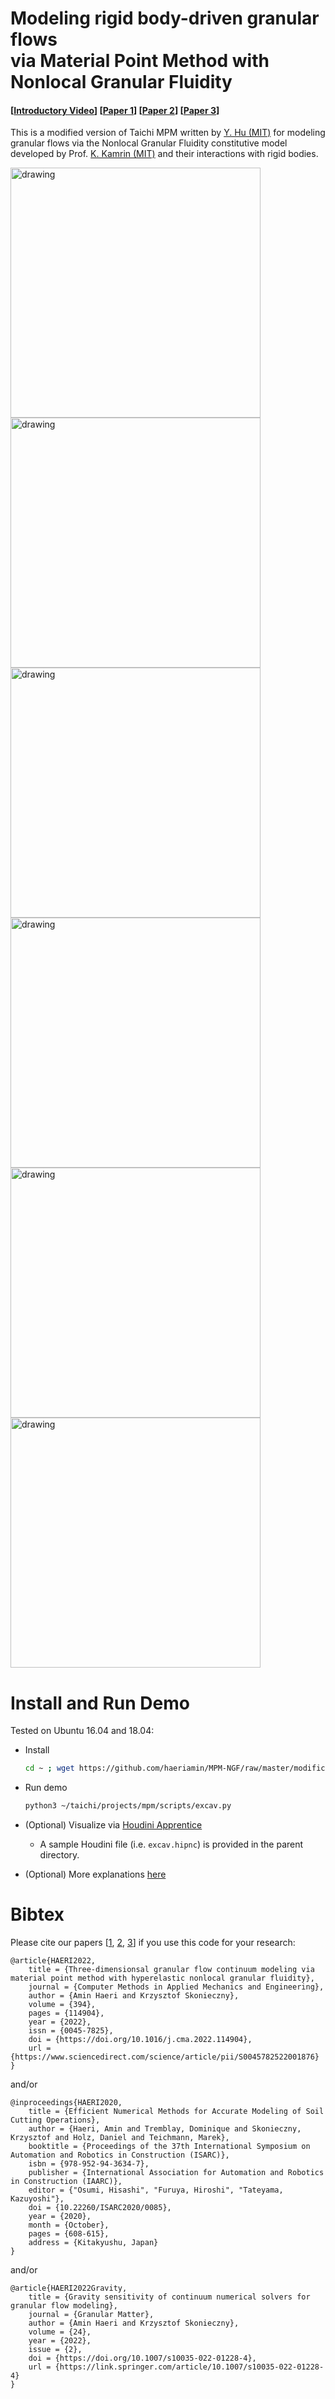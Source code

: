 # Modeling rigid body-driven granular flows <br /> via Material Point Method with Nonlocal Granular Fluidity
#### [[Introductory Video](https://youtu.be/_iNQWDR8nNA)] [[Paper 1](https://www.sciencedirect.com/science/article/pii/S0045782522001876)] [[Paper 2](https://www.iaarc.org/publications/2020_proceedings_of_the_37th_isarc/efficient_numerical_methods_for_accurate_modeling_of_soil_cutting_operations.html)] [[Paper 3](https://link.springer.com/article/10.1007/s10035-022-01228-4)]

This is a modified version of Taichi MPM written by [Y. Hu (MIT)](https://github.com/yuanming-hu/taichi_mpm) for modeling granular flows via the Nonlocal Granular Fluidity constitutive model developed by Prof. [K. Kamrin (MIT)](http://web.mit.edu/kkamrin/www/fluid_solid.html) and their interactions with rigid bodies.

<img src="https://github.com/haeriamin/files/blob/master/indExcav.gif" alt="drawing" width="400"> <img src="https://github.com/haeriamin/files/blob/master/wheelSoil.gif" alt="drawing" width="400"> <img src="https://github.com/haeriamin/files/blob/master/explate1.gif" alt="drawing" width="400"> <img src="https://github.com/haeriamin/files/blob/master/explate2exp.gif" alt="drawing" width="400"> <img src="https://github.com/haeriamin/files/blob/master/silo.gif" alt="drawing" width="400"> <img src="https://github.com/haeriamin/files/blob/master/tcFlow.gif" alt="drawing" width="400">


# Install and Run Demo
Tested on Ubuntu 16.04 and 18.04:

* Install

	```bash
	cd ~ ; wget https://github.com/haeriamin/MPM-NGF/raw/master/modifications/install.sh && chmod +x ./install.sh ; ./install.sh
	```

* Run demo
	
	```bash
	python3 ~/taichi/projects/mpm/scripts/excav.py
	```

* (Optional) Visualize via [Houdini Apprentice](https://www.sidefx.com/products/houdini-apprentice)

	* A sample Houdini file (i.e. `excav.hipnc`) is provided in the parent directory.

* (Optional) More explanations [here](https://github.com/yuanming-hu/taichi_mpm#particle-attributes)


# Bibtex
Please cite our papers [[1](https://www.sciencedirect.com/science/article/pii/S0045782522001876), [2](https://www.iaarc.org/publications/fulltext/ISARC_2020_Paper_60.pdf), [3](https://link.springer.com/article/10.1007/s10035-022-01228-4)] if you use this code for your research: 
```
@article{HAERI2022,
	title = {Three-dimensionsal granular flow continuum modeling via material point method with hyperelastic nonlocal granular fluidity},
	journal = {Computer Methods in Applied Mechanics and Engineering},
	author = {Amin Haeri and Krzysztof Skonieczny},
	volume = {394},
	pages = {114904},
	year = {2022},
	issn = {0045-7825},
	doi = {https://doi.org/10.1016/j.cma.2022.114904},
	url = {https://www.sciencedirect.com/science/article/pii/S0045782522001876}
}
```
and/or
```
@inproceedings{HAERI2020,
	title = {Efficient Numerical Methods for Accurate Modeling of Soil Cutting Operations},
	author = {Haeri, Amin and Tremblay, Dominique and Skonieczny, Krzysztof and Holz, Daniel and Teichmann, Marek},
	booktitle = {Proceedings of the 37th International Symposium on Automation and Robotics in Construction (ISARC)},
	isbn = {978-952-94-3634-7},
	publisher = {International Association for Automation and Robotics in Construction (IAARC)},
	editor = {"Osumi, Hisashi", "Furuya, Hiroshi", "Tateyama, Kazuyoshi"},
	doi = {10.22260/ISARC2020/0085},
	year = {2020},
	month = {October},
	pages = {608-615},
	address = {Kitakyushu, Japan}
}
```
and/or
```
@article{HAERI2022Gravity,
	title = {Gravity sensitivity of continuum numerical solvers for granular flow modeling},
	journal = {Granular Matter},
	author = {Amin Haeri and Krzysztof Skonieczny},
	volume = {24},
	year = {2022},
	issue = {2},
	doi = {https://doi.org/10.1007/s10035-022-01228-4},
	url = {https://link.springer.com/article/10.1007/s10035-022-01228-4}
}
```